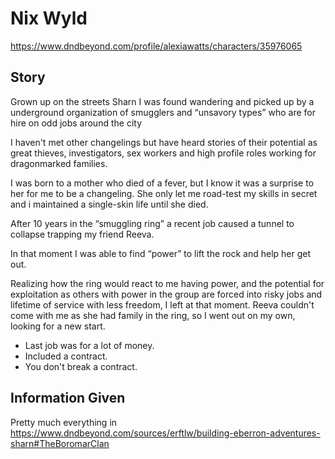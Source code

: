 # Nix Wyld

https://www.dndbeyond.com/profile/alexiawatts/characters/35976065

## Story

Grown up on the streets Sharn I was found wandering and picked up by a underground organization of smugglers and “unsavory types” who are for hire on odd jobs around the city

I haven't met other changelings but have heard stories of their potential as great thieves, investigators, sex workers and high profile roles working for dragonmarked families.

I was born to a mother who died of a fever, but I know it was a surprise to her for me to be a changeling. She only let me road-test my skills in secret and i maintained a single-skin life until she died.

After 10 years in the “smuggling ring” a recent job caused a tunnel to collapse trapping my friend Reeva.

In that moment I was able to find “power” to lift the rock and help her get out.

Realizing how the ring would react to me having power, and the potential for exploitation as others with power in the group are forced into risky jobs and lifetime of service with less freedom, I left at that moment. Reeva couldn't come with me as she had family in the ring, so I went out on my own, looking for a new start.

- Last job was for a lot of money.
- Included a contract.
- You don't break a contract.

## Information Given

Pretty much everything in https://www.dndbeyond.com/sources/erftlw/building-eberron-adventures-sharn#TheBoromarClan
